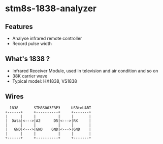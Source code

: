 # stm8s-1838-analyzer
## Features
* Analyse infrared remote controller
* Record pulse width

## What's 1838 ?
* Infrared Receiver Module, used in television and air condition and so on
* 38K carrier wave
* Typical model: HX1838, VS1838

## Wires
```
  1838       STM8S003F3P3     USBtoUART
+------+     +----------+     +-------+
|      |     |          |     |       |
|  Data|<--->|A2      D5|<--->|RX     |
|      |     |          |     |       |
|   GND|<--->|GND    GND|<--->|GND    |
|      |     |          |     |       |
+------+     +----------+     +-------+
```
